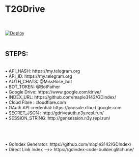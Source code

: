 # T2GDrive
</br>
</br>
<a href="https://heroku.com/deploy?template=https://github.com/Luciferleech/TGDRIVE/tree/master" rel="nofollow"><img src="https://camo.githubusercontent.com/83b0e95b38892b49184e07ad572c94c8038323fb/68747470733a2f2f7777772e6865726f6b7563646e2e636f6d2f6465706c6f792f627574746f6e2e737667" alt="Deploy" data-canonical-src="https://www.herokucdn.com/deploy/button.svg" style="max-width:100%;"></a>
</br>
</br>
<H2>STEPS:</H2>
</br>
• API_HASH: https://my.telegram.org
</br>
• API_ID: https://my.telegram.org
</br>
• AUTH_CHATS: @MissRose_bot
</br>
• BOT_TOKEN: @BotFather
</br>
• Google Drive: https://www.google.com/drive/
</br>
• INDEX_URL: https://github.com/maple3142/GDIndex/
</br>
• Cloud Flare : cloudflare.com
</br>
• OAuth API credential: https://console.cloud.google.com
</br>
• SECRET_JSON : http://gdriveauth.n3y.repl.run/
</br>
• SESSION_STRING: http://gensession.n3y.repl.run/
</br>
</br>
</br>
</br>
</br>   
• GoIndex Generator: https://github.com/maple3142/GDIndex/
</br>
• Direct Link Index -->> https://gdindex-code-builder.glitch.me/
